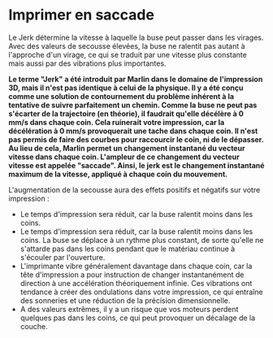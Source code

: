 Imprimer en saccade
===

Le Jerk détermine la vitesse à laquelle la buse peut passer dans les virages. Avec des valeurs de secousse élevées, la buse ne ralentit pas autant à l'approche d'un virage, ce qui se traduit par une vitesse plus constante mais aussi par des vibrations plus importantes.

**Le terme "Jerk" a été introduit par Marlin dans le domaine de l'impression 3D, mais il n'est pas identique à celui de la physique. Il y a été conçu comme une solution de contournement du problème inhérent à la tentative de suivre parfaitement un chemin. Comme la buse ne peut pas s'écarter de la trajectoire (en théorie), il faudrait qu'elle décélère à 0 mm/s dans chaque coin. Cela ruinerait votre impression, car la décélération à 0 mm/s provoquerait une tache dans chaque coin. Il n'est pas permis de faire des courbes pour raccourcir le coin, ni de le dépasser. Au lieu de cela, Marlin permet un changement instantané du vecteur vitesse dans chaque coin. L'ampleur de ce changement du vecteur vitesse est appelée "saccade". Ainsi, le jerk est le changement instantané maximum de la vitesse, appliqué à chaque coin du mouvement.**

L'augmentation de la secousse aura des effets positifs et négatifs sur votre impression :
* Le temps d'impression sera réduit, car la buse ralentit moins dans les coins.
* Le temps d'impression sera réduit, car la buse ralentit moins dans les coins. La buse se déplace à un rythme plus constant, de sorte qu'elle ne s'attarde pas dans les coins pendant que le matériau continue à s'écouler par l'ouverture.
* L'imprimante vibre généralement davantage dans chaque coin, car la tête d'impression a pour instruction de changer instantanément de direction à une accélération théoriquement infinie. Ces vibrations ont tendance à créer des ondulations dans votre impression, ce qui entraîne des sonneries et une réduction de la précision dimensionnelle.
* A des valeurs extrêmes, il y a un risque que vos moteurs perdent quelques pas dans les coins, ce qui peut provoquer un décalage de la couche.
